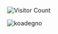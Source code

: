 ![Visitor Count](https://profile-counter.glitch.me/{koadegno}/count.svg)

<img src="https://komarev.com/ghpvc/?username=koadegno&label=Profile%20views&color=ce9927&style=flat" alt="koadegno" />